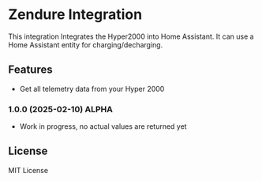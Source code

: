# Zendure Integration

This integration Integrates the Hyper2000 into Home Assistant. It can use a Home Assistant entity for charging/decharging.

## Features

- Get all telemetry data from your Hyper 2000

### 1.0.0 (2025-02-10) ALPHA

- Work in progress, no actual values are returned yet

## License

MIT License
